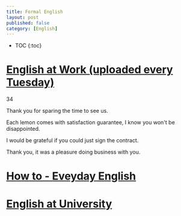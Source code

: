 ```yaml
---
title: Formal English
layout: post
published: false
category: [English]
---
```


* TOC
{:toc}

# [English at Work (uploaded every Tuesday)](https://www.youtube.com/playlist?list=PLcetZ6gSk969oGvAI0e4_PgVnlGbm64bp)

34

Thank you for sparing the time to see us.

Each lemon comes with satisfaction guarantee, I know you won't be disappointed.

I would be grateful if you could just sign the contract.

Thank you, it was a pleasure doing business with you.




# [How to - Eveyday English](https://www.youtube.com/playlist?list=PLcetZ6gSk9692RVJgFx4JXwFG4mWK0XGj)
# [English at University](https://www.youtube.com/playlist?list=PLcetZ6gSk968osFdoDReyVXyNrZOhO9b3)
